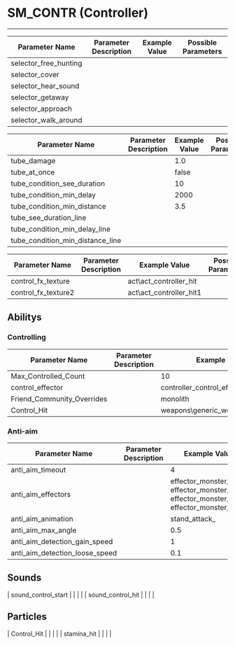 # SM_CONTR (Controller)

___

| Parameter Name | Parameter Description | Example Value | Possible Parameters |
|---|---|---|---|
| selector_free_hunting |  |  |  |
| selector_cover |  |  |  |
| selector_hear_sound |  |  |  |
| selector_getaway |  |  |  |
| selector_approach |  |  |  |
| selector_walk_around |  |  |  |

| Parameter Name | Parameter Description | Example Value | Possible Parameters |
|---|---|---|---|
| tube_damage |  | 1.0 |  |
| tube_at_once |  | false |  |
| tube_condition_see_duration |  | 10 |  |
| tube_condition_min_delay |  | 2000 |  |
| tube_condition_min_distance |  | 3.5 |  |
| tube_see_duration_line |  |  |  |
| tube_condition_min_delay_line |  |  |  |
| tube_condition_min_distance_line |  |  |  |

| Parameter Name | Parameter Description | Example Value | Possible Parameters |
|---|---|---|---|
| control_fx_texture |  | act\act_controller_hit |  |
| control_fx_texture2 |  | act\act_controller_hit1 |  |

## Abilitys

### Controlling

| Parameter Name | Parameter Description | Example Value | Possible Parameters |
|---|---|---|---|
| Max_Controlled_Count |  | 10 |  |
| control_effector |  | controller_control_effector |  |
| Friend_Community_Overrides |  | monolith |  |
| Control_Hit |  | weapons\generic_weapon_controller |  |

### Anti-aim

| Parameter Name | Parameter Description | Example Value | Possible Parameters |
|---|---|---|---|
| anti_aim_timeout |  | 4 | sec |
| anti_aim_effectors |  | effector_monster_hit_1, effector_monster_hit_2, effector_monster_hit_3, effector_monster_hit_4 |  |
| anti_aim_animation |  | stand_attack_ |  |
| anti_aim_max_angle |  | 0.5 |  |
| anti_aim_detection_gain_speed |  | 1 |  |
| anti_aim_detection_loose_speed |  | 0.1 |  |

## Sounds

| sound_control_start |  |  |  |
| sound_control_hit |  |  |  |

## Particles

| Control_Hit |  |  |  |
| stamina_hit |  |  |  |
